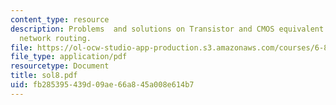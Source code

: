 ```yaml
---
content_type: resource
description: Problems  and solutions on Transistor and CMOS equivalent NOR Gate and
  network routing.
file: https://ol-ocw-studio-app-production.s3.amazonaws.com/courses/6-896-theory-of-parallel-hardware-sma-5511-spring-2004/fb285395439d09ae66a845a008e614b7_sol8.pdf
file_type: application/pdf
resourcetype: Document
title: sol8.pdf
uid: fb285395-439d-09ae-66a8-45a008e614b7
---
```

